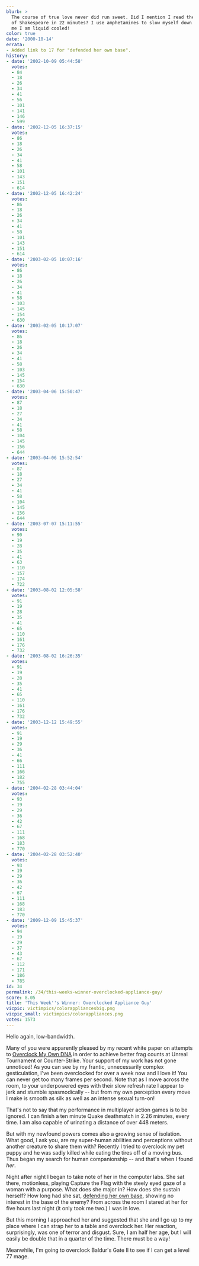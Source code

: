 ```yaml
---
blurb: >
  The course of true love never did run sweet. Did I mention I read the complete works
  of Shakespeare in 22 minutes? I use amphetamines to slow myself down. Lucky for
  me I am liquid cooled!
color: true
date: '2000-10-14'
errata:
- Added link to 17 for "defended her own base".
history:
- date: '2002-10-09 05:44:58'
  votes:
  - 84
  - 18
  - 26
  - 34
  - 41
  - 56
  - 101
  - 141
  - 146
  - 599
- date: '2002-12-05 16:37:15'
  votes:
  - 86
  - 18
  - 26
  - 34
  - 41
  - 58
  - 101
  - 143
  - 151
  - 614
- date: '2002-12-05 16:42:24'
  votes:
  - 86
  - 18
  - 26
  - 34
  - 41
  - 58
  - 101
  - 143
  - 151
  - 614
- date: '2003-02-05 10:07:16'
  votes:
  - 86
  - 18
  - 26
  - 34
  - 41
  - 58
  - 103
  - 145
  - 154
  - 630
- date: '2003-02-05 10:17:07'
  votes:
  - 86
  - 18
  - 26
  - 34
  - 41
  - 58
  - 103
  - 145
  - 154
  - 630
- date: '2003-04-06 15:50:47'
  votes:
  - 87
  - 18
  - 27
  - 34
  - 41
  - 58
  - 104
  - 145
  - 156
  - 644
- date: '2003-04-06 15:52:54'
  votes:
  - 87
  - 18
  - 27
  - 34
  - 41
  - 58
  - 104
  - 145
  - 156
  - 644
- date: '2003-07-07 15:11:55'
  votes:
  - 90
  - 19
  - 28
  - 35
  - 41
  - 63
  - 110
  - 157
  - 174
  - 722
- date: '2003-08-02 12:05:58'
  votes:
  - 91
  - 19
  - 28
  - 35
  - 41
  - 65
  - 110
  - 161
  - 176
  - 732
- date: '2003-08-02 16:26:35'
  votes:
  - 91
  - 19
  - 28
  - 35
  - 41
  - 65
  - 110
  - 161
  - 176
  - 732
- date: '2003-12-12 15:49:55'
  votes:
  - 91
  - 19
  - 29
  - 36
  - 41
  - 66
  - 111
  - 166
  - 182
  - 755
- date: '2004-02-28 03:44:04'
  votes:
  - 93
  - 19
  - 29
  - 36
  - 42
  - 67
  - 111
  - 168
  - 183
  - 770
- date: '2004-02-28 03:52:40'
  votes:
  - 93
  - 19
  - 29
  - 36
  - 42
  - 67
  - 111
  - 168
  - 183
  - 770
- date: '2009-12-09 15:45:37'
  votes:
  - 94
  - 19
  - 29
  - 37
  - 43
  - 67
  - 112
  - 171
  - 186
  - 785
id: 34
permalink: /34/this-weeks-winner-overclocked-appliance-guy/
score: 8.05
title: 'This Week''s Winner: Overclocked Appliance Guy'
vicpic: victimpics/colorappliancesbig.png
vicpic_small: victimpics/colorappliances.png
votes: 1573
---
```


Hello again, low-bandwidth.

Many of you were apparently pleased by my recent white paper on attempts
to [Overclock My Own DNA](@/victim/13.md) in order to achieve better
frag counts at Unreal Tournament or Counter-Strike. Your support of my
work has not gone unnoticed! As you can see by my frantic, unnecessarily
complex gesticulation, I've been overclocked for over a week now and I
love it! You can never get too many frames per second. Note that as I
move across the room, to your underpowered eyes with their slow refresh
rate I appear to jerk and stumble spasmodically -- but from my own
perception every move I make is smooth as silk as well as an intense
sexual turn-on!

That's not to say that my performance in multiplayer action games is to
be ignored. I can finish a ten minute Quake deathmatch in 2.26 minutes,
every time. I am also capable of urinating a distance of over 448
meters.

But with my newfound powers comes also a growing sense of isolation.
What good, I ask you, are my super-human abilities and perceptions
without another creature to share them with? Recently I tried to
overclock my pet puppy and he was sadly killed while eating the tires
off of a moving bus. Thus began my search for human companionship -- and
that's when I found *her*.

Night after night I began to take note of her in the computer labs. She
sat there, motionless, playing Capture the Flag with the steely eyed
gaze of a woman with a purpose. What does she major in? How does she
sustain herself? How long had she sat, [defending her own
base](@/victim/17.md), showing no interest in the base of the enemy?
From across the room I stared at her for five hours last night (it only
took me two.) I was in love.

But this morning I approached her and suggested that she and I go up to
my place where I can strap her to a table and overclock her. Her
reaction, surprisingly, was one of terror and disgust. Sure, I am half
her age, but I will easily be double that in a quarter of the time.
There must be a way!

Meanwhile, I'm going to overclock Baldur's Gate II to see if I can get a
level 77 mage.